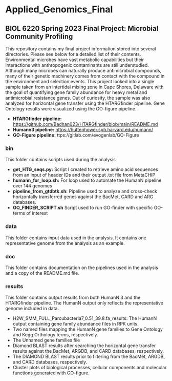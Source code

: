 # Applied_Genomics_Final


## BIOL 6220 Spring 2023 Final Project: Microbial Community Profiling
This repository contains my final project information stored into several directories. Please see below for a detailed list of their contents. Environmental microbes have vast metabolic capabilities but their interactions with anthropogenic contaminants are still understudied. Although many microbes can naturally produce antimicrobial compounds, many of their genetic machinery comes from contact with the compound in the environment and selection events. This project looked into a single sample taken from an intertidal mixing zone in Cape Shores, Delaware with the goal of quantifying gene family abundance for heavy metal and antimicrobial resistance genes. Out of curiosity, the sample was also analyzed for horizontal gene transfer using the HTARGfinder pipeline. Gene Ontology results were visualized using the GO-figure pipeline.

- **HTARGfinder pipeline:** https://github.com/Badhan023/HTARGfinder/blob/main/README.md 
- **Humann3 pipeline:** https://huttenhower.sph.harvard.edu/humann/ 
- **GO-Figure pipeline:** ttps://gitlab.com/evogenlab/GO-Figure

### bin
This folder contains scripts used during the analysis
- **get_HTG_seqs.py:** Script I created to retrieve amino acid sequences from an input of header IDs and their output .txt file from MetaCHIP
- **humann_for_loop.sh:** For loop used to automate the HumanN pipeline over 144 genomes 
- **pipeline_from_gtdbtk.sh:** Pipeline used to analyze and cross-check horizontally transferred genes against the BacMet, CARD and ARG databases.
- **GO_FINDER_SCRIPT.sh** Script used to run GO-finder with specific GO-terms of interest

### data
This folder contains input data used in the analysis. It contains one representative genome from the analysis as an example. 
### doc
This folder contains documentation on the pipelines used in the analysis and a copy of the README.md file.
### results
This folder contains output results from both HumanN 3 and the HTARGfinder pipeline. The HumanN output only reflects the representative genome included in data.
- H2W_SMM_FULL_Parcubacteria7_0.51_39.8.fa_results: The HumanN output containing gene family abundance files in RPK units.
- Two named files mapping the HumanN gene families to Gene Ontology and Kegg Orthology terms, respectively.
- The Unnamed gene families file
- Diamond BLAST results after searching the horizontal gene transfer results against the BacMet, ARGDB, and CARD databases, respectively.
- The DIAMOND BLAST results prior to filtering from the BacMet, ARGDB, and CARD databases, respectively. 
- Cluster plots of biological processes, cellular components and molecular functions generated with GO-figure. 
